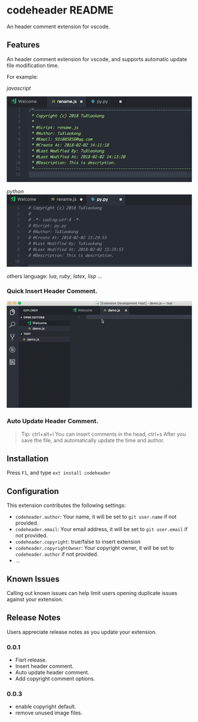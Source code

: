 # codeheader README

An header comment extension for vscode.

## Features

An header comment extension for vscode, and supports automatic update file modification time.

For example:

*javascript*

![feature 3](https://github.com/TuXiaokang/codeheader/raw/master/features/feature-3.png)

*python*
![feature 3](https://github.com/TuXiaokang/codeheader/raw/master/features/feature-4.png)


others language: *lua*, *ruby*, *latex*, *lisp* ...

### Quick Insert Header Comment.
![feature 1](https://github.com/TuXiaokang/codeheader/raw/master/features/feature-1.gif)



### Auto Update Header Comment.

<!-- ![feature 2](features/feature-2.gif) -->

> Tip: ctrl+alt+i You can insert comments in the head, ctrl+s After you save the file, and automatically update the time and author.

## Installation

Press `F1`, and type `ext install codeheader`


## Configuration


This extension contributes the following settings:

* `codeheader.author`: Your name, it will be set to `git user.name` if not provided.
* `codeheader.email`: Your email address, it will be set to `git user.email` if not provided.
* `codeheader.copyright`: true/false to insert  extension
* `codeheader.copyrightOwner`: Your copyright owner, it will be set to `codeheader.author` if not provided.
* ...


## Known Issues

Calling out known issues can help limit users opening duplicate issues against your extension.

## Release Notes

Users appreciate release notes as you update your extension.

### 0.0.1

- Fisrt release.
- Insert header comment.
- Auto update header comment.
- Add copyright comment options.

### 0.0.3

- enable copyright default.
- remove unused image files.